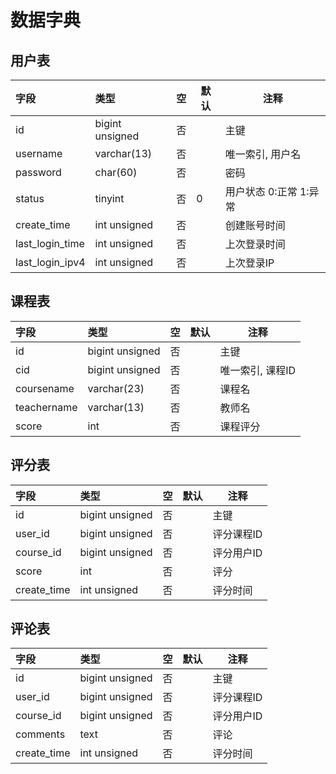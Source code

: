 # 数据字典

## 用户表

| 字段            | 类型            | 空   | 默认 | 注释                   |
| :-------------- | :-------------- | :--- | ---- | ---------------------- |
| id              | bigint unsigned | 否   |      | 主键                   |
| username        | varchar(13)     | 否   |      | 唯一索引, 用户名       |
| password        | char(60)        | 否   |      | 密码                   |
| status          | tinyint         | 否   | 0    | 用户状态 0:正常 1:异常 |
| create_time     | int unsigned    | 否   |      | 创建账号时间           |
| last_login_time | int unsigned    | 否   |      | 上次登录时间           |
| last_login_ipv4 | int unsigned    | 否   |      | 上次登录IP             |

## 课程表

| 字段        | 类型            | 空   | 默认 | 注释             |
| :---------- | :-------------- | :--- | ---- | ---------------- |
| id          | bigint unsigned | 否   |      | 主键             |
| cid         | bigint unsigned | 否   |      | 唯一索引, 课程ID |
| coursename  | varchar(23)     | 否   |      | 课程名           |
| teachername | varchar(13)     | 否   |      | 教师名           |
| score       | int             | 否   |      | 课程评分         |

## 评分表

| 字段        | 类型            | 空   | 默认 | 注释       |
| :---------- | :-------------- | :--- | ---- | ---------- |
| id          | bigint unsigned | 否   |      | 主键       |
| user_id     | bigint unsigned | 否   |      | 评分课程ID |
| course_id   | bigint unsigned | 否   |      | 评分用户ID |
| score       | int             | 否   |      | 评分       |
| create_time | int unsigned    | 否   |      | 评分时间   |

## 评论表

| 字段        | 类型            | 空   | 默认 | 注释       |
| :---------- | :-------------- | :--- | ---- | ---------- |
| id          | bigint unsigned | 否   |      | 主键       |
| user_id     | bigint unsigned | 否   |      | 评分课程ID |
| course_id   | bigint unsigned | 否   |      | 评分用户ID |
| comments    | text            | 否   |      | 评论       |
| create_time | int unsigned    | 否   |      | 评分时间   |